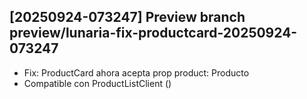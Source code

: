 ## [20250924-073247] Preview branch preview/lunaria-fix-productcard-20250924-073247

- Fix: ProductCard ahora acepta prop product: Producto
- Compatible con ProductListClient (<ProductCard product={p} />)

